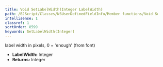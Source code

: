 ```yaml
---
title: Void SetLabelWidth(Integer LabelWidth)
path: /EJScript/Classes/NSUserDefinedFieldInfo/Member functions/Void SetLabelWidth(Integer p_0)
intellisense: 1
classref: 1
sortOrder: 8599
keywords: SetLabelWidth(Integer)
---
```



label width in pixels, 0 = 'enough' (from font)



* **LabelWidth:** Integer
* **Returns:** Integer


